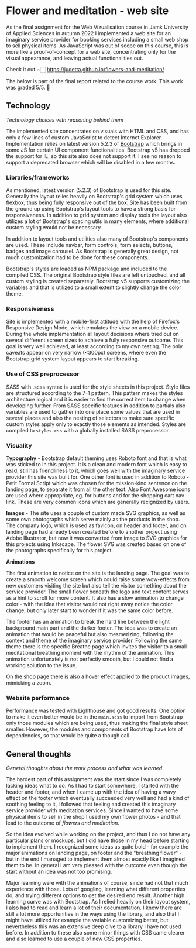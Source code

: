 # Flower and meditation - web site

As the final assignment for the Web Vizualisation course in Jamk University of Applied Sciences 
in autumn 2022 I implemented a web site for an imaginary 
service provider for booking services including a small web shop to sell physical items. 
As JavaScript was out of scope on this course, this is more like a proof-of-concept for a web site, 
concentrating only for the visual appearance, and leaving actual functionalities out.

Check it out 👉🏻 https://judetta.github.io/flowers-and-meditation/

The below is part of the final report related to the course work. This work was graded 5/5. 🎉


## Technology
_Technology choices with reasoning behind them_

The implemented site concentrates on visuals with HTML and CSS, and has only a few lines of custom JavaScript 
to detect Internet Explorer. Implementation relies on latest version 5.2.3 of [Bootstrap](https://getbootstrap.com/) 
which brings in some JS for certain UI component functionalities. Bootstrap v5 has dropped the support for IE, 
so this site also does not support it. I see no reason to support a deprecated browser which will be disabled 
in a few months.


### Libraries/frameworks

As mentioned, latest version (5.2.3) of Bootstrap is used for this site. Generally the layout relies heavily 
on Bootstrap's grid system which uses flexbox, thus being fully responsive out of the box. Site has been built 
from the ground up using Bootstrap's layout tools to have a strong basis for responsiveness. In addition to 
grid system and display tools the layout also utilizes a lot of Bootstrap's spacing utils in many elements, 
where additional custom styling would not be necessary.

In addition to layout tools and utilities also many of Bootstrap's components are used. These include navbar, 
form controls, form selects, buttons, badges and image carousel. As Bootstrap is generally great design, not much 
customization had to be done for these components.

Bootstrap's styles are loaded as NPM package and included to the compiled CSS. The original Bootstrap style files 
are left untouched, and all custom styling is created separately. Bootstrap v5 supports customizing the variables 
and that is utilized to a small extent to slightly change the color theme.


### Responsiveness

Site is implemented with a mobile-first attitude with the help of Firefox's Responsive Design Mode, which 
emulates the view on a mobile device. During the whole implementation all layout decisions where tried out 
on several different screen sizes to achieve a fully responsive outcome. This goal is very well achieved, 
at least according to my own testing. The only caveats appear on very narrow (<300px) screens, where even the 
Bootstrap grid system layout appears to start breaking.


### Use of CSS preprocessor

SASS with .scss syntax is used for the style sheets in this project. Style files are structured according to 
the 7-1 pattern. This pattern makes the styles architecture logical and it is easier to find the correct item 
to change when developing further. From SASS specific features in addition to partials also variables are used 
to gather into one place some values that are used in several places and also the nesting of selectors to make 
sure specific custom styles apply only to exactly those elements as intended. Styles are compiled to `styles.css` 
with a globally installed SASS preprocessor.


### Visuality

**Typography** - Bootstrap default theming uses Roboto font and that is what was sticked to in this project. 
It is a clean and modern font which is easy to read, still has friendliness to it, which goes well with the 
imaginary service provider this site was built for. One other font is used in addition to Roboto - Petit Formal 
Script which was chosen for the mission-kind sentence on the landing page, to separate it from all the other text. 
Also Font Awesome icons are used where appropriate, eg. for buttons and for the shopping cart nav link. These 
are very common icons which are generally recignized by users.

**Images** - The site uses a couple of custom made SVG graphics, as well as some own photographs which serve mainly 
as the products in the shop. The company logo, which is used as favicon, on header and footer, and on landing page 
had already been created before to another project using Adobe Illustrator, but now it was converted from image to 
SVG graphics for this projects using Inkscape. The flower SVG was created based on one of the photographs specifically 
for this project. 

**Animations** 

The first animation to notice on the site is the landing page. The goal was to create a smooth welcome 
screen which could raise some wow-effects from new customers visiting the site but also tell the visitor something about 
the service provider. The small flower beneath the logo and text content serves as a hint to scroll for more content. 
It also has a slow animation to change color - with the idea that visitor would not right away notice the color change, 
but only later start to wonder if it was the same color before. 

The footer has an animation to break the hard line between the light background main part and the darker footer. 
The idea was to create an animation that would be peaceful but also mesmerizing, following the context and theme of the 
imaginary service provider. Following the same theme there is the specific Breathe page which invites the visitor to 
a small meditational breathing moment with the rhythm of the animation. This animation unfortunately is not perfectly 
smooth, but I could not find a working solution to the issue.

On the shop page there is also a hover effect applied to the product images, mimicking a zoom.


### Website performance

Performance was tested with Lighthouse and got good results. One option to make it even better would be in the `main.scss` 
to import from Bootstrap only those modules which are being used, thus making the final style sheet smaller. However, 
the modules and components of Bootstrap have lots of dependencies, so that would be quite a though call. 


## General thoughts

_General thoughts about the work process and what was learned_

The hardest part of this assignment was the start since I was completely lacking ideas what to do. As I had to start 
somewhere, I started with the header and footer, and when I came up with the idea of having a wavy effect on the footer 
which eventually succeeded very well and had a kind of soothing feeling to it, I followed that feeling and created this 
imaginary service provider with meditation services. Since I wanted to have some physical items to sell in the shop 
I used my own flower photos - and that lead to the outcome of _flowers and meditation_. 

So the idea evolved while working on the project, and thus I do not have any particular plans or mockups, but I did have 
those in my head before starting to implement them. I recognized some ideas as quite bold - for example the major animations 
on landing page, on footer and the "breathing flower" - but in the end I managed to implement them almost exactly like I 
imagined them to be. In general I am very pleased with the outcome even though the start without an idea was not too promising. 

Major learning were with the animations of course, since had not that much experience with those. Lots of googling, learning what 
different properties do, and trying different options to get the desired end result. Another high learning curve was with 
Bootstrap. As I relied heavily on their layout system, I also had to read and learn a lot of their documentation. I know there 
are still a lot more opportunities in the ways using the library, and also that I might have utilized for example the variable 
customizing better, but nevertheless this was an extensive deep dive to a library I have not used before. In addition to these 
also some minor things with CSS came clearer and also learned to use a couple of new CSS properties.
